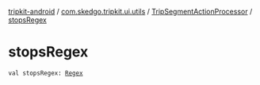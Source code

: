 [tripkit-android](../../index.md) / [com.skedgo.tripkit.ui.utils](../index.md) / [TripSegmentActionProcessor](index.md) / [stopsRegex](./stops-regex.md)

# stopsRegex

`val stopsRegex: `[`Regex`](https://kotlinlang.org/api/latest/jvm/stdlib/kotlin.text/-regex/index.html)